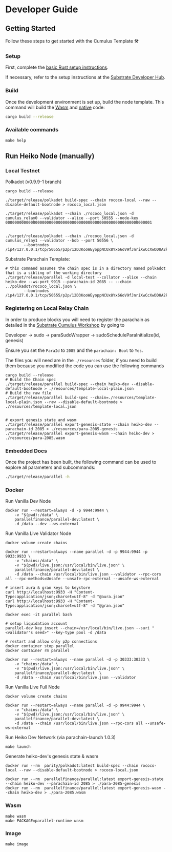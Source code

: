 # Developer Guide

## Getting Started

Follow these steps to get started with the Cumulus Template :hammer_and_wrench:

### Setup

First, complete the [basic Rust setup instructions](./doc/rust-setup.md).

If necessary, refer to the setup instructions at the
[Substrate Developer Hub](https://substrate.dev/docs/en/knowledgebase/getting-started/#manual-installation).

### Build

Once the development environment is set up, build the node template. This command will build the
[Wasm](https://substrate.dev/docs/en/knowledgebase/advanced/executor#wasm-execution) and
[native](https://substrate.dev/docs/en/knowledgebase/advanced/executor#native-execution) code:

```bash
cargo build --release
```

### Available commands

```
make help
```

## Run Heiko Node (manually)

### Local Testnet

Polkadot (v0.9.9-1 branch)

```
cargo build --release

./target/release/polkadot build-spec --chain rococo-local --raw --disable-default-bootnode > rococo_local.json

./target/release/polkadot --chain ./rococo_local.json -d cumulus_relay0 --validator --alice --port 50555 --node-key 0000000000000000000000000000000000000000000000000000000000000001


./target/release/polkadot --chain ./rococo_local.json -d cumulus_relay1 --validator --bob --port 50556 \
        --bootnodes /ip4/127.0.0.1/tcp/50555/p2p/12D3KooWEyoppNCUx8Yx66oV9fJnriXwCcXwDDUA2kj6vnc6iDEp
```

Substrate Parachain Template:

```
# this command assumes the chain spec is in a directory named polkadot that is a sibling of the working directory
./target/release/parallel -d local-test --collator --alice --chain heiko-dev --ws-port 9915 --parachain-id 2085 -- --chain ../polkadot/rococo_local.json \
        --bootnodes /ip4/127.0.0.1/tcp/50555/p2p/12D3KooWEyoppNCUx8Yx66oV9fJnriXwCcXwDDUA2kj6vnc6iDEp
```

### Registering on Local Relay Chain

In order to produce blocks you will need to register the parachain as detailed in the [Substrate Cumulus Workshop](https://substrate.dev/cumulus-workshop/#/en/3-parachains/2-register) by going to

Developer -> sudo -> paraSudoWrapper -> sudoScheduleParaInitialize(id, genesis)

Ensure you set the `ParaId` to `2085` and the `parachain: Bool` to `Yes`.

The files you will need are in the `./resources` folder, if you need to build them because you modified the code you can use the following commands

```
cargo build --release
# Build the Chain spec
./target/release/parallel build-spec --chain heiko-dev --disable-default-bootnode > ./resources/template-local-plain.json
# Build the raw file
./target/release/parallel build-spec --chain=./resources/template-local-plain.json --raw --disable-default-bootnode > ./resources/template-local.json


# export genesis state and wasm
./target/release/parallel export-genesis-state --chain heiko-dev --parachain-id 2085 > ./resources/para-2085-genesis
./target/release/parallel export-genesis-wasm --chain heiko-dev > ./resources/para-2085.wasm
```

### Embedded Docs

Once the project has been built, the following command can be used to explore all parameters and
subcommands:

```sh
./target/release/parallel -h
```

### Docker

Run Vanilla Dev Node

```
docker run --restart=always -d -p 9944:9944 \
    -v "$(pwd):/data" \
    parallelfinance/parallel-dev:latest \
    -d /data --dev --ws-external
```

Run Vanilla Live Validator Node

```
docker volume create chains

docker run --restart=always --name parallel -d -p 9944:9944 -p 9933:9933 \
    -v "chains:/data" \
    -v "$(pwd)/live.json:/usr/local/bin/live.json" \
    parallelfinance/parallel-dev:latest \
    -d /data --chain /usr/local/bin/live.json --validator --rpc-cors all --rpc-methods=Unsafe --unsafe-rpc-external --unsafe-ws-external

# insert aura & gran keys to keystore
curl http://localhost:9933 -H "Content-Type:application/json;charset=utf-8" -d "@aura.json"
curl http://localhost:9933 -H "Content-Type:application/json;charset=utf-8" -d "@gran.json"

docker exec -it parallel bash

# setup liquidation account
parallel-dev key insert --chain=/usr/local/bin/live.json --suri "<validator's seed>" --key-type pool -d /data

# restart and allow only p2p connections
docker container stop parallel
docker container rm parallel

docker run --restart=always --name parallel -d -p 30333:30333 \
    -v "chains:/data" \
    -v "$(pwd)/live.json:/usr/local/bin/live.json" \
    parallelfinance/parallel-dev:latest  \
    -d /data --chain /usr/local/bin/live.json --validator
```

Run Vanilla Live Full Node

```
docker volume create chains

docker run --restart=always --name parallel -d -p 9944:9944 \
    -v "chains:/data" \
    -v "$(pwd)/live.json:/usr/local/bin/live.json" \
    parallelfinance/parallel-dev:latest \
    -d /data --chain /usr/local/bin/live.json --rpc-cors all --unsafe-ws-external
```

Run Heiko Dev Network (via parachain-launch 1.0.3)

```
make launch
```

Generate heiko-dev's genesis state & wasm

```
docker run --rm  parity/polkadot:latest build-spec --chain rococo-local --raw --disable-default-bootnode > rococo-local.json

docker run --rm  parallelfinance/parallel:latest export-genesis-state --chain heiko-dev --parachain-id 2085 > ./para-2085-genesis
docker run --rm  parallelfinance/parallel:latest export-genesis-wasm --chain heiko-dev > ./para-2085.wasm
```

### Wasm

```
make wasm
make PACKAGE=parallel-runtime wasm
```

### Image

```
make image
```
